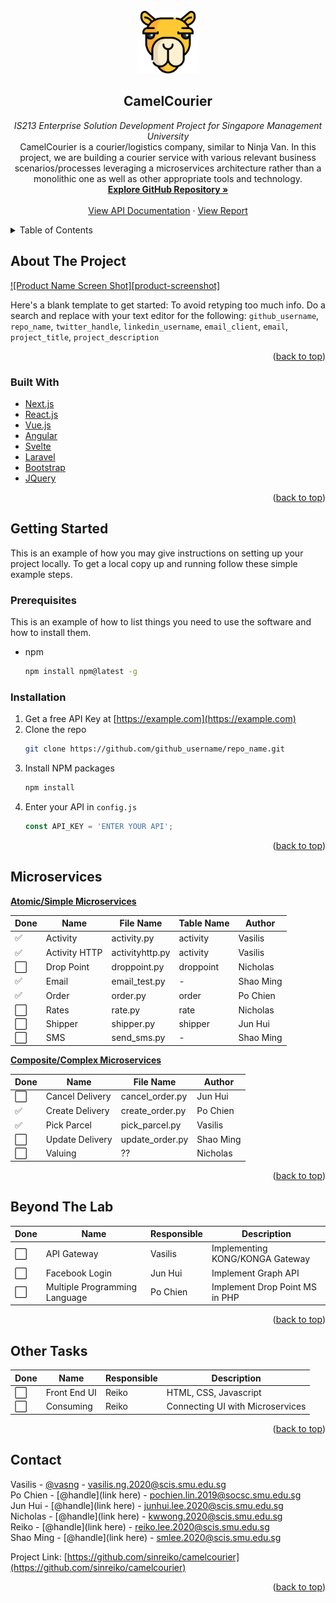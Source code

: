 <!-- ## API used and paths -->
<!-- ### Microservices -->
<!-- | Microservice name | Source | Related files |
|----|----|----
| Order | Self coded | test_order.py, createOrderTest.sql |

### Paths and descriptions
| API | Path | Method| Description |
|----|----|----|----|
| test_order.py | /order | POST | Creates a new order|
| test_order.py | /order/*<string:trackingID>*| GET | Retrieves order entry |
| test_order.py | /order/update | PUT | Updates order pickupAddress |

## Files
| File Name | Description | Author |
|-----|----|----|
| test_order.py | prototype for the Order microservice | Po Chien |
| createOrderTest.sql | test data for test_order.py | Po Chien | -->




<!-- PROJECT LOGO -->
<br />
<div align="center">
  <a href="https://github.com/sinreiko/camelcourier">
    <img src="images/camel.png" alt="Logo" width="100" height="100">
  </a>

<h2 align="center">CamelCourier</h3>

  <p align="center">
    <i>IS213 Enterprise Solution Development Project for Singapore Management University</i>
    <br />
    CamelCourier is a courier/logistics company, similar to Ninja Van. In this project, we are building a courier service with various relevant business scenarios/processes leveraging a microservices architecture rather than a monolithic one as well as other appropriate tools and technology.
    <br />
    <a href="https://github.com/sinreiko/camelcourier"><strong>Explore GitHub Repository »</strong></a>
    <br />
    <br />
    <a href="https://docs.google.com/document/d/1oEI87EQHZk3OUR1rv38nPEV825Y1M5VQf3DGttq0Xgg/edit?usp=sharing">View API Documentation</a>
    ·
    <a href="https://docs.google.com/document/d/1dJoWSUa3_W_yBXOmVrcms0zxBURCweqW/edit?usp=sharing&ouid=103579897753241852301&rtpof=true&sd=true">View Report</a>
  </p>
</div>



<!-- TABLE OF CONTENTS -->
<details>
  <summary>Table of Contents</summary>
  <ol>
    <li>
      <a href="#about-the-project">About The Project</a>
      <ul>
        <li><a href="#built-with">Built With</a></li>
      </ul>
    </li>
    <li>
      <a href="#getting-started">Getting Started</a>
      <ul>
        <li><a href="#prerequisites">Prerequisites</a></li>
        <li><a href="#installation">Installation</a></li>
      </ul>
    </li>
    <li><a href="#usage">Usage</a></li>
    <li><a href="#microservices">Microservices</a></li>
    <li><a href="#beyond-the-lab">Beyond The Lab</a></li>
    <li><a href="#other-tasks">Other Tasks</a></li>
    <li><a href="#contact">Contact</a></li>
  </ol>
</details>



<!-- ABOUT THE PROJECT -->
## About The Project

[![Product Name Screen Shot][product-screenshot]](https://example.com)

Here's a blank template to get started: To avoid retyping too much info. Do a search and replace with your text editor for the following: `github_username`, `repo_name`, `twitter_handle`, `linkedin_username`, `email_client`, `email`, `project_title`, `project_description`

<p align="right">(<a href="#top">back to top</a>)</p>



### Built With

* [Next.js](https://nextjs.org/)
* [React.js](https://reactjs.org/)
* [Vue.js](https://vuejs.org/)
* [Angular](https://angular.io/)
* [Svelte](https://svelte.dev/)
* [Laravel](https://laravel.com)
* [Bootstrap](https://getbootstrap.com)
* [JQuery](https://jquery.com)

<p align="right">(<a href="#top">back to top</a>)</p>



<!-- GETTING STARTED -->
## Getting Started

This is an example of how you may give instructions on setting up your project locally.
To get a local copy up and running follow these simple example steps.

### Prerequisites

This is an example of how to list things you need to use the software and how to install them.
* npm
  ```sh
  npm install npm@latest -g
  ```

### Installation

1. Get a free API Key at [https://example.com](https://example.com)
2. Clone the repo
   ```sh
   git clone https://github.com/github_username/repo_name.git
   ```
3. Install NPM packages
   ```sh
   npm install
   ```
4. Enter your API in `config.js`
   ```js
   const API_KEY = 'ENTER YOUR API';
   ```

<p align="right">(<a href="#top">back to top</a>)</p>



<!-- MICROSERVICES/TRACKING SHEET -->
## Microservices

<u><b>Atomic/Simple Microservices</b></u>

<!-- DONE - :white_check_mark: -->
<!-- NOT DONE - :white_large_square: -->

| Done | Name | File Name | Table Name | Author |  
|----|----|----|----|----|
| :white_check_mark: | Activity | activity.py | activity | Vasilis |
| :white_check_mark: | Activity HTTP | activityhttp.py | activity | Vasilis |
| :white_large_square: | Drop Point | droppoint.py | droppoint | Nicholas |
| :white_check_mark: | Email | email_test.py | - | Shao Ming |
| :white_check_mark: | Order | order.py | order | Po Chien |
| :white_large_square: | Rates | rate.py | rate | Nicholas |
| :white_large_square: | Shipper | shipper.py | shipper | Jun Hui |
| :white_large_square: | SMS | send_sms.py | - | Shao Ming |

<u><b>Composite/Complex Microservices</b></u>

| Done | Name | File Name | Author |  
|----|----|----|----|
| :white_large_square: | Cancel Delivery | cancel_order.py | Jun Hui |
| :white_check_mark: | Create Delivery | create_order.py | Po Chien |
| :white_check_mark: | Pick Parcel | pick_parcel.py | Vasilis |
| :white_large_square: | Update Delivery | update_order.py | Shao Ming |
| :white_large_square: | Valuing | ?? | Nicholas |

<p align="right">(<a href="#top">back to top</a>)</p>



<!-- BEYOND THE LAB -->
## Beyond The Lab

<!-- DONE - :white_check_mark: -->
<!-- NOT DONE - :white_large_square: -->

| Done | Name | Responsible | Description |
|----|----|----|----|
| :white_large_square: | API Gateway | Vasilis | Implementing KONG/KONGA Gateway |
| :white_large_square: | Facebook Login | Jun Hui | Implement Graph API |
| :white_large_square: | Multiple Programming Language | Po Chien | Implement Drop Point MS in PHP |

<p align="right">(<a href="#top">back to top</a>)</p>



<!-- Other Tasks -->
## Other Tasks

<!-- DONE - :white_check_mark: -->
<!-- NOT DONE - :white_large_square: -->

| Done | Name | Responsible | Description |
|----|----|----|----|
| :white_large_square: | Front End UI | Reiko | HTML, CSS, Javascript |
| :white_large_square: | Consuming | Reiko | Connecting UI with Microservices |


<p align="right">(<a href="#top">back to top</a>)</p>



<!-- CONTACT -->
## Contact

Vasilis - [@vasng](https://www.instagram.com/vasnjq/) - vasilis.ng.2020@scis.smu.edu.sg</br>
Po Chien - [@handle](link here) - pochien.lin.2019@socsc.smu.edu.sg</br>
Jun Hui - [@handle](link here) - junhui.lee.2020@scis.smu.edu.sg</br>
Nicholas - [@handle](link here) - kwwong.2020@scis.smu.edu.sg</br>
Reiko - [@handle](link here) - reiko.lee.2020@scis.smu.edu.sg</br>
Shao Ming - [@handle](link here) - smlee.2020@scis.smu.edu.sg</br>

Project Link: [https://github.com/sinreiko/camelcourier](https://github.com/sinreiko/camelcourier)

<p align="right">(<a href="#top">back to top</a>)</p>
